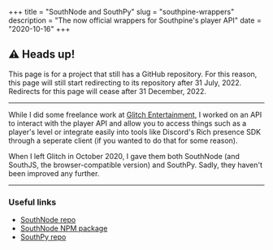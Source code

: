 +++
title = "SouthNode and SouthPy"
slug = "southpine-wrappers"
description = "The now official wrappers for Southpine's player API"
date = "2020-10-16"
+++

## ⚠️ Heads up!
This page is for a project that still has a GitHub repository. For this reason, this page will still start redirecting to its repository after 31 July, 2022. Redirects for this page will cease after 31 December, 2022.

---

While I did some freelance work at [Glitch Entertainment](https://github.com/playglitch), I worked on an API to interact with the player API and allow you to access things such as a player's level or integrate easily into tools like Discord's Rich presence SDK through a seperate client (if you wanted to do that for some reason).

When I left Glitch in October 2020, I gave them both SouthNode (and SouthJS, the browser-compatible version) and SouthPy. Sadly, they haven't been improved any further.

---

### Useful links
- [SouthNode repo](https://github.com/playglitch/southnode)
- [SouthNode NPM package](https://www.npmjs.com/package/southnode)
- [SouthPy repo](https://github.com/playglitch/southpy)